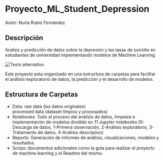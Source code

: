 # Proyecto_ML_Student_Depression

Autor: Nuria Rubio Fernández

## Descripción
Análsis y predicción de datos sobre la depresión y las tasas de suicidio en estudiantes de universidad implementando modelos de Machine Learning


![Texto alternativo](https://th.bing.com/th/id/OIP.p-5-uxYE1gp6XK4ph35TkAHaEK?w=316&h=180&c=7&r=0&o=5&dpr=1.3&pid=1.7)

Este proyecto esta organizado en una estructura de carpetas para facilitar el análisis exploratorio de datos, la predicción y el desarrollo de modelos.


## Estructura de Carpetas

- Data: raw data (los datos originales)  
processed data (dataset limpios y procesados) 
- Notebooks: Todo el proceso del análisis de datos, limpieza e implementación de modelos dividido en 11 Jupyter notebooks (0-Descarga de datos, 1-Primera observación, 2-Análisis exploratorio, 3- Tratamiento de datos, 4-Análisis descriptivo)
- Reports: Generación de informes de análisis, visualizaciones, modelos y resultados.
- Scrips: documentos adicionales como la guía para realizar el proyecto de machine learning y el Readme del mismo.